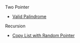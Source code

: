Two Pointer
- [Valid Palindrome](https://leetcode.com/problems/valid-palindrome/)

Recursion
- [Copy List with Random Pointer](https://leetcode.com/problems/copy-list-with-random-pointer/)
